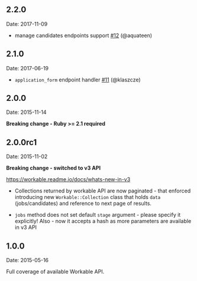 ## 2.2.0

Date: 2017-11-09

- manage candidates endpoints support [#12](https://github.com/emq/workable/pull/12) (@aquateen)

## 2.1.0

Date: 2017-06-19

- `application_form` endpoint handler [#11](https://github.com/emq/workable/pull/11) (@klaszcze)

## 2.0.0

Date: 2015-11-14

**Breaking change - Ruby >= 2.1 required**

## 2.0.0rc1

Date: 2015-11-02

**Breaking change - switched to v3 API**

https://workable.readme.io/docs/whats-new-in-v3

- Collections returned by workable API are now paginated - that enforced introducing
new `Workable::Collection` class that holds `data` (jobs/candidates) and reference
to next page of results.

- `jobs` method does not set default `stage` argument - please specify it explicitly!
Also - now it accepts a hash as more parameters are available in v3 API

## 1.0.0

Date: 2015-05-16

Full coverage of available Workable API.
